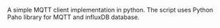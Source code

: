 A simple MQTT client implementation in python. The script uses Python Paho library for MQTT and influxDB database.
